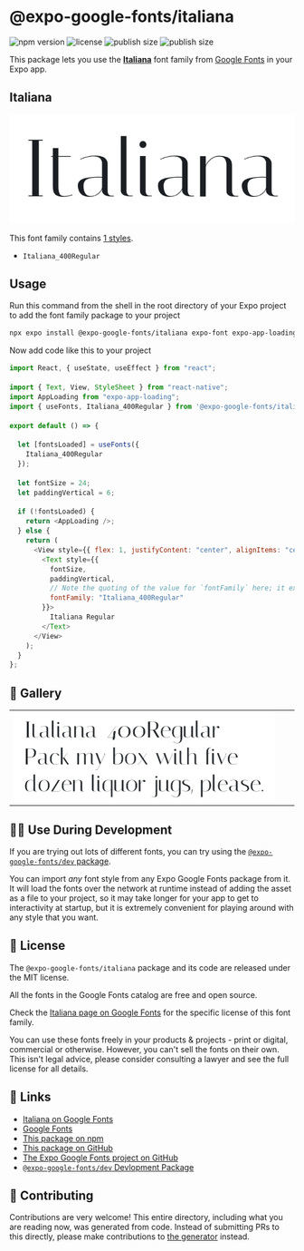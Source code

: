 # @expo-google-fonts/italiana

![npm version](https://flat.badgen.net/npm/v/@expo-google-fonts/italiana)
![license](https://flat.badgen.net/github/license/expo/google-fonts)
![publish size](https://flat.badgen.net/packagephobia/install/@expo-google-fonts/italiana)
![publish size](https://flat.badgen.net/packagephobia/publish/@expo-google-fonts/italiana)

This package lets you use the [**Italiana**](https://fonts.google.com/specimen/Italiana) font family from [Google Fonts](https://fonts.google.com/) in your Expo app.

## Italiana

![Italiana](./font-family.png)

This font family contains [1 styles](#-gallery).

- `Italiana_400Regular`

## Usage

Run this command from the shell in the root directory of your Expo project to add the font family package to your project

```sh
npx expo install @expo-google-fonts/italiana expo-font expo-app-loading
```

Now add code like this to your project

```js
import React, { useState, useEffect } from "react";

import { Text, View, StyleSheet } from "react-native";
import AppLoading from "expo-app-loading";
import { useFonts, Italiana_400Regular } from '@expo-google-fonts/italiana';

export default () => {

  let [fontsLoaded] = useFonts({
    Italiana_400Regular
  });

  let fontSize = 24;
  let paddingVertical = 6;

  if (!fontsLoaded) {
    return <AppLoading />;
  } else {
    return (
      <View style={{ flex: 1, justifyContent: "center", alignItems: "center" }}>
        <Text style={{
          fontSize,
          paddingVertical,
          // Note the quoting of the value for `fontFamily` here; it expects a string!
          fontFamily: "Italiana_400Regular"
        }}>
          Italiana Regular
        </Text>
      </View>
    );
  }
};
```

## 🔡 Gallery


||||
|-|-|-|
|![Italiana_400Regular](./Italiana_400Regular.ttf.png)||||


## 👩‍💻 Use During Development

If you are trying out lots of different fonts, you can try using the [`@expo-google-fonts/dev` package](https://github.com/expo/google-fonts/tree/master/font-packages/dev#readme).

You can import _any_ font style from any Expo Google Fonts package from it. It will load the fonts over the network at runtime instead of adding the asset as a file to your project, so it may take longer for your app to get to interactivity at startup, but it is extremely convenient for playing around with any style that you want.


## 📖 License

The `@expo-google-fonts/italiana` package and its code are released under the MIT license.

All the fonts in the Google Fonts catalog are free and open source.

Check the [Italiana page on Google Fonts](https://fonts.google.com/specimen/Italiana) for the specific license of this font family.

You can use these fonts freely in your products & projects - print or digital, commercial or otherwise. However, you can't sell the fonts on their own. This isn't legal advice, please consider consulting a lawyer and see the full license for all details.

## 🔗 Links

- [Italiana on Google Fonts](https://fonts.google.com/specimen/Italiana)
- [Google Fonts](https://fonts.google.com/)
- [This package on npm](https://www.npmjs.com/package/@expo-google-fonts/italiana)
- [This package on GitHub](https://github.com/expo/google-fonts/tree/master/font-packages/italiana)
- [The Expo Google Fonts project on GitHub](https://github.com/expo/google-fonts)
- [`@expo-google-fonts/dev` Devlopment Package](https://github.com/expo/google-fonts/tree/master/font-packages/dev)

## 🤝 Contributing

Contributions are very welcome! This entire directory, including what you are reading now, was generated from code. Instead of submitting PRs to this directly, please make contributions to [the generator](https://github.com/expo/google-fonts/tree/master/packages/generator) instead.
